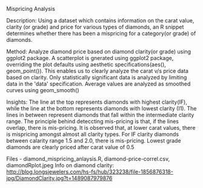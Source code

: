 Mispricing Analysis


Description: Using a dataset which contains information on the carat value, clarity (or grade) and price for various types of diamonds, an R snippet determines whether there has been a mispricing for a category(or grade) of diamonds.

Method: Analyze diamond price based on diamond clarity(or grade) using ggplot2 package. A scatterplot is gnerated using ggplot2 package, overriding the plot defaults using aesthetic specifications(aes(), geom_point()). This enables us to clearly analyze the carat v/s price data based on clarity. Only statistically significant data is analyzed by limiting data in the 'data' specification. Average values are analyzed as smoothed curves using geom_smooth()

Insights: The line at the top represents diamonds with highest clarity(IF), while the line at the bottom represents diamonds with lowest clarity (I1). The lines in between represent diamonds that fall within the intermediate clarity range. The principle behind deteccting mis-pricing is that, if the lines overlap, there is mis-pricing. It is observed that, at lower carat values, there is mispricing amongst almost all clarity types. For IF clarity diamonds between calarity range 1.5 and 2.0, there is mis-pricing. Lowest grade diamonds are clearly priced after carat value of 0.5

Files - diamond_mispricing_anlaysis.R, diamond-price-correl.csv, diamondRplot.jpeg Info on diamond clarity: http://blog.longsjewelers.com/hs-fs/hub/323238/file-1856876318-jpg/DiamondClarity.jpg?t=1489087979876
